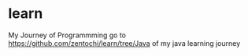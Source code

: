 # learn
My Journey of Programmming
go to https://github.com/zentochi/learn/tree/Java of my java learning journey
